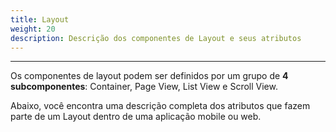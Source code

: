```yaml
---
title: Layout
weight: 20
description: Descrição dos componentes de Layout e seus atributos
---
```


---
Os componentes de layout podem ser definidos por um grupo de **4 subcomponentes**: Container, Page View, List View e Scroll View.  

Abaixo, você encontra uma descrição completa dos atributos que fazem parte de um Layout dentro de uma aplicação mobile ou web.

